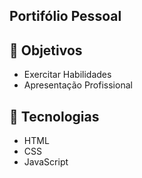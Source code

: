 ## Portifólio Pessoal

## 🎯 Objetivos 
- Exercitar Habilidades
- Apresentação Profissional

## 🚀 Tecnologias
- HTML
- CSS
- JavaScript
